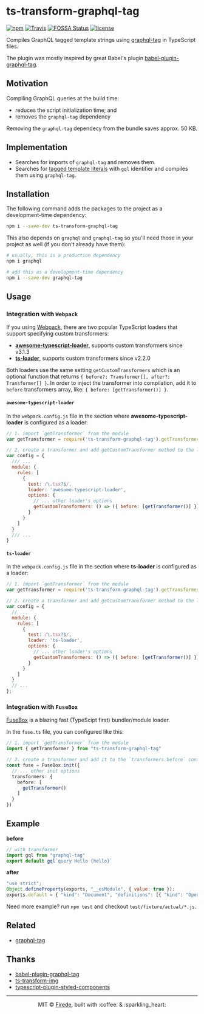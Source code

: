 # ts-transform-graphql-tag

[![npm](https://img.shields.io/npm/v/ts-transform-graphql-tag.svg)](https://www.npmjs.com/package/ts-transform-graphql-tag)
[![Travis](https://img.shields.io/travis/firede/ts-transform-graphql-tag.svg)](https://travis-ci.org/firede/ts-transform-graphql-tag)
[![FOSSA Status](https://app.fossa.io/api/projects/git%2Bgithub.com%2Ffirede%2Fts-transform-graphql-tag.svg?type=shield)](https://app.fossa.io/projects/git%2Bgithub.com%2Ffirede%2Fts-transform-graphql-tag?ref=badge_shield)
[![license](https://img.shields.io/badge/license-MIT-blue.svg)](./LICENSE)

Compiles GraphQL tagged template strings using [graphql-tag](https://github.com/apollographql/graphql-tag) in TypeScript files.

The plugin was mostly inspired by great Babel's plugin [babel-plugin-graphql-tag](https://github.com/gajus/babel-plugin-graphql-tag).

## Motivation

Compiling GraphQL queries at the build time:

* reduces the script initialization time; and
* removes the `graphql-tag` dependency

Removing the `graphql-tag` dependecy from the bundle saves approx. 50 KB.

## Implementation

* Searches for imports of `graphql-tag` and removes them.
* Searches for [tagged template literals](https://developer.mozilla.org/en/docs/Web/JavaScript/Reference/Template_literals) with `gql` identifier and compiles them using `graphql-tag`.

## Installation

The following command adds the packages to the project as a development-time dependency:

```sh
npm i --save-dev ts-transform-graphql-tag
```

This also depends on `graphql` and `graphql-tag` so you'll need those in your project as well (if you don't already have them):

```sh
# usually, this is a production dependency
npm i graphql

# add this as a development-time dependency
npm i --save-dev graphql-tag
```

## Usage

### Integration with `Webpack`

If you using [Webpack](https://webpack.js.org/), there are two popular TypeScript loaders that support specifying custom transformers:

* [**awesome-typescript-loader**](https://github.com/s-panferov/awesome-typescript-loader), supports custom transformers since v3.1.3
* [**ts-loader**](https://github.com/TypeStrong/ts-loader), supports custom transformers since v2.2.0

Both loaders use the same setting `getCustomTransformers` which is an optional function that returns `{ before?: Transformer[], after?: Transformer[] }`.
In order to inject the transformer into compilation, add it to `before` transformers array, like: `{ before: [getTransformer()] }`.

#### `awesome-typescript-loader`

In the `webpack.config.js` file in the section where **awesome-typescript-loader** is configured as a loader:

```js
// 1. import `getTransformer` from the module
var getTransformer = require('ts-transform-graphql-tag').getTransformer

// 2. create a transformer and add getCustomTransformer method to the loader config
var config = {
  /// ...
  module: {
    rules: [
      {
        test: /\.tsx?$/,
        loader: 'awesome-typescript-loader',
        options: {
          // ... other loader's options
          getCustomTransformers: () => ({ before: [getTransformer()] })
        }
      }
    ]
  }
  /// ...
}
```

#### `ts-loader`

In the `webpack.config.js` file in the section where **ts-loader** is configured as a loader:

```js
// 1. import `getTransformer` from the module
var getTransformer = require('ts-transform-graphql-tag').getTransformer

// 2. create a transformer and add getCustomTransformer method to the loader config
var config = {
  // ...
  module: {
    rules: [
      {
        test: /\.tsx?$/,
        loader: 'ts-loader',
        options: {
          // ... other loader's options
          getCustomTransformers: () => ({ before: [getTransformer()] })
        }
      }
    ]
  }
  // ...
};
```

### Integration with `FuseBox`

[FuseBox](https://fuse-box.org) is a blazing fast (TypeScipt first) bundler/module loader.

In the `fuse.ts` file, you can configured like this:

```ts
// 1. import `getTransformer` from the module
import { getTransformer } from "ts-transform-graphql-tag"

// 2. create a transformer and add it to the `transformers.before` config
const fuse = FuseBox.init({
  // ... other init options
  transformers: {
    before: [
      getTransformer()
    ]
  }
})
```

## Example

**before**

```ts
// with transformer
import gql from "graphql-tag"
export default gql`query Hello {hello}`
```

**after**

```js
"use strict";
Object.defineProperty(exports, "__esModule", { value: true });
exports.default = { "kind": "Document", "definitions": [{ "kind": "OperationDefinition", "operation": "query", "name": { "kind": "Name", "value": "Hello" }, "variableDefinitions": [], "directives": [], "selectionSet": { "kind": "SelectionSet", "selections": [{ "kind": "Field", "alias": undefined, "name": { "kind": "Name", "value": "hello" }, "arguments": [], "directives": [], "selectionSet": undefined }] } }], "loc": { "start": 0, "end": 19, "source": { "body": "query Hello {hello}", "name": "GraphQL request", "locationOffset": { "line": 1, "column": 1 } } } };
```

Need more example? run `npm test` and checkout `test/fixture/actual/*.js`.

## Related

* [graphql-tag](https://github.com/apollographql/graphql-tag)

## Thanks

* [babel-plugin-graphql-tag](https://github.com/gajus/babel-plugin-graphql-tag)
* [ts-transform-img](https://github.com/longlho/ts-transform-img/)
* [typescript-plugin-styled-components](https://github.com/Igorbek/typescript-plugin-styled-components)

---

<p align="center">MIT &copy; <a href="https://github.com/firede">Firede</a>, built with :coffee: &amp; :sparkling_heart:<p>
